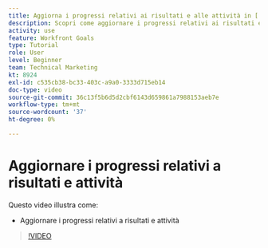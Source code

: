 ```yaml
---
title: Aggiorna i progressi relativi ai risultati e alle attività in [!DNL Workfront Goals]
description: Scopri come aggiornare i progressi relativi ai risultati e alle attività in [!DNL Workfront Goals].
activity: use
feature: Workfront Goals
type: Tutorial
role: User
level: Beginner
team: Technical Marketing
kt: 8924
exl-id: c535cb38-bc33-403c-a9a0-3333d715eb14
doc-type: video
source-git-commit: 36c13f5b6d5d2cbf6143d659861a7988153aeb7e
workflow-type: tm+mt
source-wordcount: '37'
ht-degree: 0%

---
```


# Aggiornare i progressi relativi a risultati e attività

Questo video illustra come:

* Aggiornare i progressi relativi a risultati e attività

>[!VIDEO](https://video.tv.adobe.com/v/335196/?quality=12&learn=on)
